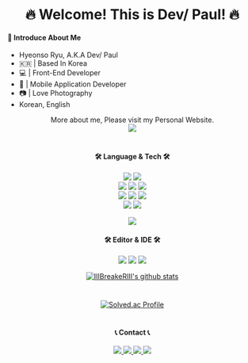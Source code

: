 <div align="center">
<h1>🔥 Welcome! This is Dev/ Paul! 🔥</h1>
</div>

#### 🧐 Introduce About Me

* Hyeonso Ryu, A.K.A Dev/ Paul
* 🇰🇷 | Based In Korea
* 💻 | Front-End Developer
* 📱 | Mobile Application Developer
* 📷 | Love Photography
* Korean, English

<div align="center">
More about me, Please visit my Personal Website.<br/>
<a href="https://devpaul.dev"><img src="https://img.shields.io/badge//devpaul.dev/-9FF297" /></a>
</div>

#

<div align="center">
<h4> 🛠 Language & Tech 🛠 </h4>

<img src="https://img.shields.io/badge/flutter-02569B?style=for-the-badge&logo=flutter&logoColor=white"> <img src="https://img.shields.io/badge/python-3776AB?style=for-the-badge&logo=python&logoColor=white">  
<img src="https://img.shields.io/badge/react-61DAFB?style=for-the-badge&logo=react&logoColor=white"> <img src="https://img.shields.io/badge/firebase-FFCA28?style=for-the-badge&logo=firebase&logoColor=white"> <img src="https://img.shields.io/badge/javascript-F7DF1E?style=for-the-badge&logo=javascript&logoColor=white">  
<img src="https://img.shields.io/badge/html5-E34F26?style=for-the-badge&logo=html5&logoColor=white"> <img src="https://img.shields.io/badge/css3-1572B6?style=for-the-badge&logo=css3&logoColor=white"> <img src="https://img.shields.io/badge/figma-F24E1E?style=for-the-badge&logo=figma&logoColor=white">  
<img src="https://img.shields.io/badge/github-181717?style=for-the-badge&logo=github&logoColor=white"> <img src="https://img.shields.io/badge/notion-000000?style=for-the-badge&logo=notion&logoColor=white">

![](https://komarev.com/ghpvc/?username=IIIBreakeRIII&style=for-the-badge&color=lightgrey)

<div align="center">
<h4> 🛠 Editor & IDE 🛠 </h4>
<img src="https://img.shields.io/badge/vscode-007ACC?style=for-the-badge&logo=VisualStudioCode&logoColor=white"> <img src="https://img.shields.io/badge/vim-019733?style=for-the-badge&logo=vim&logoColor=white"> <img src="https://img.shields.io/badge/nvim-57A143?style=for-the-badge&logo=Neovim&logoColor=white">  

<!-- ![IIIBreakeRIII's github stats](https://github-readme-stats.vercel.app/api?username=IIIBreakeRIII&show_icons=true) -->  
[![IIIBreakeRIII's github stats](https://github-readme-stats.vercel.app/api/top-langs/?username=IIIBreakeRIII&show_icons=true&hide_border=true&title_color=004386&icon_color=004386&layout=compact)](https://github.com/IIIBreakeRIII)
  
#
[![Solved.ac Profile](http://mazassumnida.wtf/api/v2/generate_badge?boj=ryu990305)](https://solved.ac/백준아이디/)
#

<h4> 📞 Contact 📞 </h4>
<a href="https://www.instagram.com/_dev.paul_/">
<img src="https://img.shields.io/badge/instagram-E4405F?style=for-the-badge&logo=instagram&logoColor=white&link=https://www.instagram.com/_dev.paul_/"&>
</a>
<a href="https://www.discordapp.com/users/IIIBreakeRIII">
<img src="https://img.shields.io/badge/discord-5865F2?style=for-the-badge&logo=discord&logoColor=white&link=https://www.discordapp.com/users/IIIBreakeRIII">
</a> 
<a href="mailto:ryu990305@icloud.com">
<img src="https://img.shields.io/badge/icloud-3693F3?style=for-the-badge&logo=icloud&logoColor=white&link==mailto:ryu990305@icloud.com">
</a>
<a href="mailto:ryu990305@gmail.com">
<img src="https://img.shields.io/badge/gmail-EA4335?style=for-the-badge&logo=gmail&logoColor=white&link==mailto:ryu990305@gmail.com">
</a>
</div>

#
